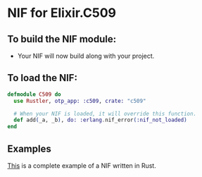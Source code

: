 # NIF for Elixir.C509

## To build the NIF module:

- Your NIF will now build along with your project.

## To load the NIF:

```elixir
defmodule C509 do
  use Rustler, otp_app: :c509, crate: "c509"

  # When your NIF is loaded, it will override this function.
  def add(_a, _b), do: :erlang.nif_error(:nif_not_loaded)
end
```

## Examples

[This](https://github.com/rusterlium/NifIo) is a complete example of a NIF written in Rust.
